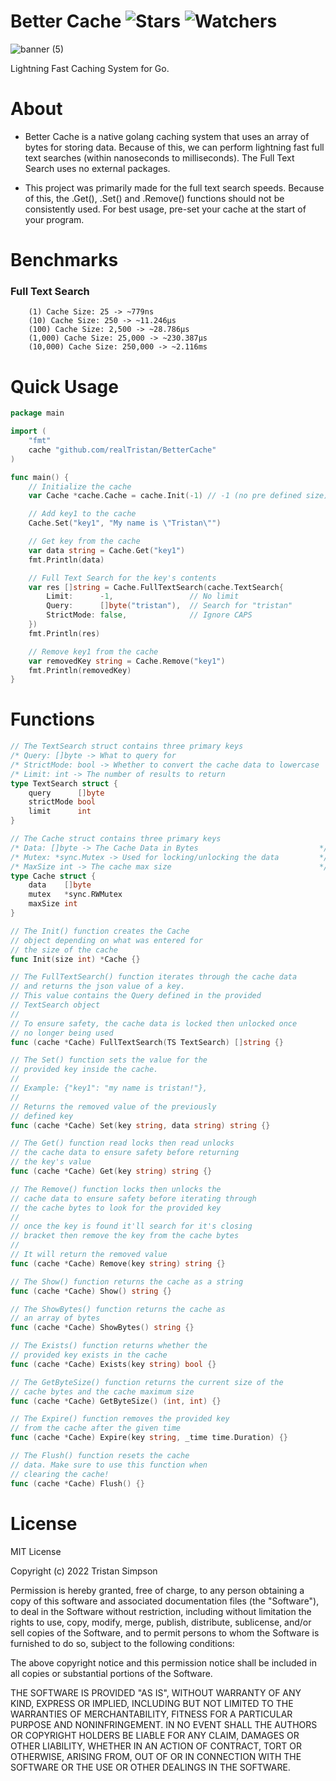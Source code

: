 # Better Cache ![Stars](https://img.shields.io/github/stars/realTristan/BetterCache?color=brightgreen) ![Watchers](https://img.shields.io/github/watchers/realTristan/BetterCache?label=Watchers)
![banner (5)](https://user-images.githubusercontent.com/75189508/186757681-6b7f97e8-ec37-448a-83cc-75106ed16309.png)

Lightning Fast Caching System for Go.

# About
- Better Cache is a native golang caching system that uses an array of bytes for storing data. Because of this, we can perform lightning fast full text searches (within nanoseconds to milliseconds). The Full Text Search uses no external packages.

- This project was primarily made for the full text search speeds. Because of this, the .Get(), .Set() and .Remove() functions should not be consistently used. For best usage, pre-set your cache at the start of your program.

# Benchmarks

<h3>Full Text Search</h3>

```
    (1) Cache Size: 25 -> ~779ns
    (10) Cache Size: 250 -> ~11.246µs
    (100) Cache Size: 2,500 -> ~28.786µs
    (1,000) Cache Size: 25,000 -> ~230.387µs
    (10,000) Cache Size: 250,000 -> ~2.116ms
```

# Quick Usage

```go
package main

import (
    "fmt"
    cache "github.com/realTristan/BetterCache"
)

func main() {
    // Initialize the cache
    var Cache *cache.Cache = cache.Init(-1) // -1 (no pre defined size)

    // Add key1 to the cache
    Cache.Set("key1", "My name is \"Tristan\"")

    // Get key from the cache
    var data string = Cache.Get("key1")
    fmt.Println(data)

    // Full Text Search for the key's contents
    var res []string = Cache.FullTextSearch(cache.TextSearch{
        Limit:      -1,                 // No limit
        Query:      []byte("tristan"),  // Search for "tristan"
        StrictMode: false,              // Ignore CAPS
	})
    fmt.Println(res)

    // Remove key1 from the cache
    var removedKey string = Cache.Remove("key1")
    fmt.Println(removedKey)
}
```

# Functions

```go
// The TextSearch struct contains three primary keys
/* Query: []byte -> What to query for									*/
/* StrictMode: bool -> Whether to convert the cache data to lowercase	*/
/* Limit: int -> The number of results to return						*/
type TextSearch struct {
	query      []byte
	strictMode bool
	limit      int
}

// The Cache struct contains three primary keys
/* Data: []byte -> The Cache Data in Bytes						 	 */
/* Mutex: *sync.Mutex -> Used for locking/unlocking the data 	 	 */
/* MaxSize int -> The cache max size 								 */
type Cache struct {
	data    []byte
	mutex   *sync.RWMutex
	maxSize int
}

// The Init() function creates the Cache
// object depending on what was entered for
// the size of the cache
func Init(size int) *Cache {}

// The FullTextSearch() function iterates through the cache data
// and returns the json value of a key.
// This value contains the Query defined in the provided
// TextSearch object
//
// To ensure safety, the cache data is locked then unlocked once
// no longer being used
func (cache *Cache) FullTextSearch(TS TextSearch) []string {}

// The Set() function sets the value for the
// provided key inside the cache.
//
// Example: {"key1": "my name is tristan!"},
//
// Returns the removed value of the previously
// defined key
func (cache *Cache) Set(key string, data string) string {}

// The Get() function read locks then read unlocks
// the cache data to ensure safety before returning
// the key's value
func (cache *Cache) Get(key string) string {}

// The Remove() function locks then unlocks the
// cache data to ensure safety before iterating through
// the cache bytes to look for the provided key
//
// once the key is found it'll search for it's closing
// bracket then remove the key from the cache bytes
//
// It will return the removed value
func (cache *Cache) Remove(key string) string {}

// The Show() function returns the cache as a string
func (cache *Cache) Show() string {}

// The ShowBytes() function returns the cache as
// an array of bytes
func (cache *Cache) ShowBytes() string {}

// The Exists() function returns whether the
// provided key exists in the cache
func (cache *Cache) Exists(key string) bool {}

// The GetByteSize() function returns the current size of the
// cache bytes and the cache maximum size
func (cache *Cache) GetByteSize() (int, int) {}

// The Expire() function removes the provided key
// from the cache after the given time
func (cache *Cache) Expire(key string, _time time.Duration) {}

// The Flush() function resets the cache
// data. Make sure to use this function when
// clearing the cache!
func (cache *Cache) Flush() {}

```

# License
MIT License

Copyright (c) 2022 Tristan Simpson

Permission is hereby granted, free of charge, to any person obtaining a copy
of this software and associated documentation files (the "Software"), to deal
in the Software without restriction, including without limitation the rights
to use, copy, modify, merge, publish, distribute, sublicense, and/or sell
copies of the Software, and to permit persons to whom the Software is
furnished to do so, subject to the following conditions:

The above copyright notice and this permission notice shall be included in all
copies or substantial portions of the Software.

THE SOFTWARE IS PROVIDED "AS IS", WITHOUT WARRANTY OF ANY KIND, EXPRESS OR
IMPLIED, INCLUDING BUT NOT LIMITED TO THE WARRANTIES OF MERCHANTABILITY,
FITNESS FOR A PARTICULAR PURPOSE AND NONINFRINGEMENT. IN NO EVENT SHALL THE
AUTHORS OR COPYRIGHT HOLDERS BE LIABLE FOR ANY CLAIM, DAMAGES OR OTHER
LIABILITY, WHETHER IN AN ACTION OF CONTRACT, TORT OR OTHERWISE, ARISING FROM,
OUT OF OR IN CONNECTION WITH THE SOFTWARE OR THE USE OR OTHER DEALINGS IN THE
SOFTWARE.
